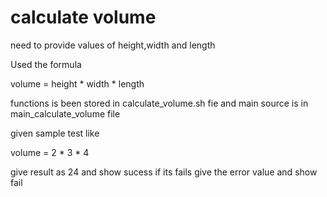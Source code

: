 # calculate volume 

need to provide values of height,width and length

Used the formula 

volume = height * width * length 

functions is been stored in calculate_volume.sh fie and 
main source is in main_calculate_volume file 

given sample test like 

volume = 2 * 3 * 4

give result as 24 and show sucess
if its fails give the error value and show fail
